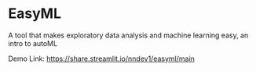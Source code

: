 # EasyML
A tool that makes exploratory data analysis and machine learning easy, an intro to autoML

Demo Link: https://share.streamlit.io/nndev1/easyml/main
